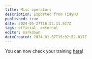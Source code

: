 ```yaml
---
title: Misc operators
description: Exported from TidyHQ
published: true
date: 2024-05-27T16:52:11.927Z
tags: official, external
editor: markdown
dateCreated: 2024-01-07T15:02:52.017Z
---
```


You can now check your training [here](https://perart.io/check_training)!